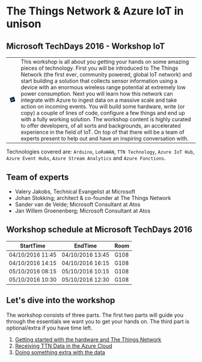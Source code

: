# The Things Network & Azure IoT in unison
## Microsoft TechDays 2016 - Workshop IoT

| | |
| -- | -- |
| ![alt tag](img/logos/techdays2016-logo.png)                         | This workshop is all about you getting your hands on some amazing pieces of technology. First you will be introduced to The Things Network (the first ever, community powered, global IoT network) and start building a solution that collects sensor information using a device with an enormous wireless range potential at extremely low power consumption. Next you will learn how this network can integrate with Azure to ingest data on a massive scale and take action on incoming events. You will build some hardware, write (or copy) a couple of lines of code, configure a few things and end up with a fully working solution. The workshop content is highly curated to offer developers, of all sorts and backgrounds, an accelerated experience in the field of IoT. On top of that there will be a team of experts present to help out and have an inspiring conversation with. |

Technologies covered are: `Arduino`, `LoRaWAN`, `TTN Technology`, `Azure IoT Hub`, `Azure Event Hubs`, `Azure Stream Analytics` and `Azure Functions`.

## Team of experts
- Valery Jakobs, Technical Evangelist at Microsoft 
- Johan Stokking; architect & co-founder at The Things Network
- Sander van de Velde; Microsoft Consultant at Atos
- Jan Willem Groenenberg; Microsoft Consultant at Atos

## Workshop schedule at Microsoft TechDays 2016
| StartTime | EndTime | Room |
| --------- | ------- | ---- |
| 04/10/2016 11:45 | 04/10/2016 13:45 |G108|
| 04/10/2016 14:15 | 04/10/2016 16:15 |G108|
| 05/10/2016 08:15 | 05/10/2016 10:15 |G108|
| 05/10/2016 10:30 | 05/10/2016 12:30 |G108|

## Let's dive into the workshop

The workshop consists of three parts. The first two parts will guide you through the essentials we want you to get your hands on. 
The third part is optional/extra if you have time left.

1. [Getting started with the hardware and The Things Network](TheThingsNetwork.md)
2. [Receiving TTN Data in the Azure Cloud](Azure.md)
3. [Doing something extra with the data](Flow.md)

